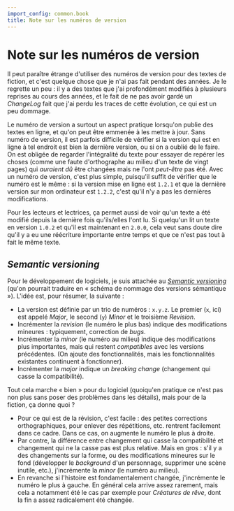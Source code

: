 ```yaml
---
import_config: common.book
title: Note sur les numéros de version
---
```


Note sur les numéros de version 
===============================

Il peut paraître étrange d'utiliser des numéros de version pour des
textes de fiction, et c'est quelque chose que je n'ai pas fait pendant
des années. Je le regrette un peu : il y a des textes que j'ai
profondément modifiés à plusieurs reprises au cours des années, et le
fait de ne pas avoir gardé un *ChangeLog* fait que j'ai perdu les
traces de cette évolution, ce qui est un peu dommage.

Le numéro de version a surtout un aspect pratique lorsqu'on publie des
textes en ligne, et qu'on peut être emmenée à les mettre à jour. Sans
numéro de version, il est parfois difficile de vérifier si la version
qui est en ligne à tel endroit est bien la dernière version, ou si on a
oublié de le faire. On est obligée de regarder l'intégralité du texte
pour essayer de repérer les choses (comme une faute d'orthographe au
milieu d'un texte de vingt pages) qui *auraient dû* être changées mais
ne l'ont *peut-être* pas été. Avec un numéro de version, c'est plus
simple, puisqu'il suffit de vérifier que le numéro est le même : si la
version mise en ligne est `1.2.1` et que la dernière version sur mon
ordinateur est `1.2.2`, c'est qu'il n'y a pas les dernières
modifications.

Pour les lecteurs et lectrices, ça permet aussi de voir qu'un texte a
été modifié depuis la dernière fois qu'ils/elles l'ont lu. Si
quelqu'un lit un texte en version `1.0.2` et qu'il est maintenant en
`2.0.0`, cela veut sans doute dire qu'il y a eu une réécriture
importante entre temps et que ce n'est pas tout à fait le même texte.

*Semantic versioning*
---------------------

Pour le développement de logiciels, je suis attachée au [*Semantic
versioning*](http://semver.org/) (qu'on pourrait traduire en « schéma
de nommage des versions sémantique »). L'idée est, pour résumer, la
suivante :

* La version est définie par un trio de numéros : `x.y.z`. Le premier
  (`x`, ici) est appelé *Major*, le second (`y`) *Minor* et le
  troisième *Revision*.
* Incrémenter la *revision* (le numéro le plus bas) indique des
  modifications mineures : typiquement, correction de *bugs*.
* Incrémenter la *minor* (le numéro au milieu) indique des
  modifications plus importantes, mais qui restent *compatibles* avec
  les versions précédentes. (On ajoute des fonctionnalités, mais les
  fonctionnalités existantes continuent à fonctionner).
* Incrémenter la *major* indique un *breaking change* (changement qui
  casse la compatibilité).

Tout cela marche « bien » pour du logiciel (quoiqu'en pratique ce
n'est pas non plus sans poser des problèmes dans les détails), mais
pour de la fiction, ça donne quoi ?

* Pour ce qui est de la révision, c'est facile : des petites
  corrections orthographiques, pour enlever des répétitions,
  etc. rentrent facilement dans ce cadre. Dans ce cas, on augmente le
  numéro le plus à droite.
* Par contre, la différence entre changement qui casse la
  compatibilité et changement qui ne la casse pas est plus
  relative. Mais en gros : s'il y a des changements sur la forme, ou
  des modifications mineures sur le fond (développer le *background*
  d'un personnage, supprimer une scène inutile, etc.), j'incrémente la
  *minor* (le numéro au milieu).
* En revanche si l'histoire est fondamentalement changée, j'incrémente
  le numéro le plus à gauche. En général cela arrive assez rarement,
  mais cela a notamment été le cas par exemple pour *Créatures de
  rêve*, dont la fin a assez radicalement été changée.





